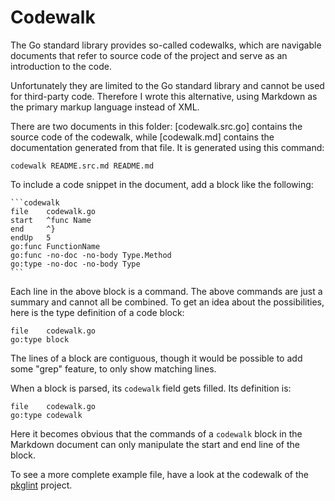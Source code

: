 # Codewalk

The Go standard library provides so-called codewalks, which are navigable
documents that refer to source code of the project and serve as an
introduction to the code.

Unfortunately they are limited to the Go standard library and cannot be
used for third-party code. Therefore I wrote this alternative, using Markdown
as the primary markup language instead of XML.

There are two documents in this folder: [codewalk.src.go] contains the
source code of the codewalk, while [codewalk.md] contains the documentation
generated from that file. It is generated using this command:

~~~shell script
codewalk README.src.md README.md
~~~

To include a code snippet in the document, add a block like the following:

    ```codewalk
    file    codewalk.go
    start   ^func Name
    end     ^}
    endUp   5
    go:func FunctionName
    go:func -no-doc -no-body Type.Method
    go:type -no-doc -no-body Type
    ```

Each line in the above block is a command. The above commands are just a
summary and cannot all be combined. To get an idea about the possibilities,
here is the type definition of a code block:

```codewalk
file    codewalk.go
go:type block
```

The lines of a block are contiguous, though it would be possible to add
some "grep" feature, to only show matching lines.

When a block is parsed, its `codewalk` field gets filled. Its definition is:

```codewalk
file    codewalk.go
go:type codewalk
```

Here it becomes obvious that the commands of a `codewalk` block in the
Markdown document can only manipulate the start and end line of the block.

To see a more complete example file, have a look at the codewalk of the
[pkglint](https://github.com/rillig/pkglint/blob/master/codewalk.md) project.
